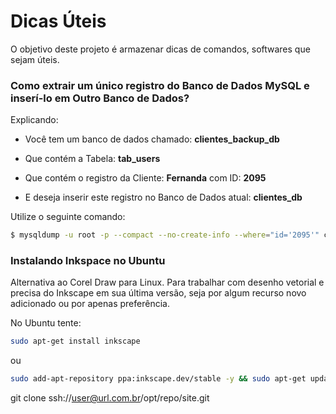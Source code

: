 Dicas Úteis
===================

O objetivo deste projeto é armazenar dicas de comandos, softwares que sejam úteis.


### Como extrair um único registro do Banco de Dados MySQL e inserí-lo em Outro Banco de Dados?

Explicando:

* Você tem um banco de dados chamado: **clientes_backup_db**
* Que contém a Tabela: **tab_users**
* Que contém o registro da Cliente: **Fernanda** com ID: **2095**


* E deseja inserir este registro no Banco de Dados atual: **clientes_db**

Utilize o seguinte comando:

~~~bash
$ mysqldump -u root -p --compact --no-create-info --where="id='2095'" clientes_backup_db tab_users > registro_cliente.txt
~~~


### Instalando Inkspace no Ubuntu

Alternativa ao Corel Draw para Linux.
Para trabalhar com desenho vetorial e precisa do Inkscape em sua última versão, seja por algum recurso novo adicionado ou por apenas preferência.

No Ubuntu tente:

```bash
sudo apt-get install inkscape
```

ou

```bash
sudo add-apt-repository ppa:inkscape.dev/stable -y && sudo apt-get update && sudo apt-get install inkscape -y
```

git clone ssh://user@url.com.br/opt/repo/site.git

